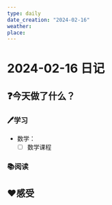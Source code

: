 ```yaml
---
type: daily
date_creation: "2024-02-16"
weather: 
place:
---
```

# 2024-02-16 日记

## ❓今天做了什么？
### 🖊学习
- 数学：
	- [ ] 数学课程      
### 📚阅读



## ❤感受



